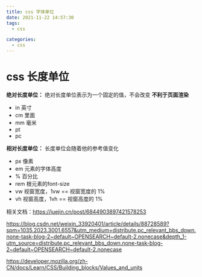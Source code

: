 ```yaml
---
title: css 字体单位
date: 2021-11-22 14:57:30
tags: 
  - css

categories: 
  - css
---
```


# css 长度单位
**绝对长度单位：**
绝对长度单位表示为一个固定的值，不会改变 **不利于页面渲染**
- in 英寸
- cm 里面
- mm 毫米
- pt
- pc

**相对长度单位：**
长度单位会随着他的参考值变化
- px 像素
- em 元素的字体高度
- % 百分比
- rem 根元素的font-size
- vw 视窗宽度，1vw == 视窗宽度的 1%
- vh 视窗高度，1vh == 视窗高度的 1%

相关文档：https://juejin.cn/post/6844903897421578253

https://blog.csdn.net/weixin_33920401/article/details/88728589?spm=1035.2023.3001.6557&utm_medium=distribute.pc_relevant_bbs_down.none-task-blog-2~default~OPENSEARCH~default-2.nonecase&depth_1-utm_source=distribute.pc_relevant_bbs_down.none-task-blog-2~default~OPENSEARCH~default-2.nonecase

https://developer.mozilla.org/zh-CN/docs/Learn/CSS/Building_blocks/Values_and_units
